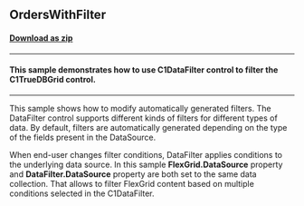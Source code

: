 ## OrdersWithFilter
#### [Download as zip](https://minhaskamal.github.io/DownGit/#/home?url=https://github.com/GrapeCity/ComponentOne-WinForms-Samples/tree/master/NetFramework\DataFilter\CS\OrdersWithFilter)
____
#### This sample demonstrates how to use C1DataFilter control to filter the C1TrueDBGrid control. 
____
This sample shows how to modify automatically generated filters.
The DataFilter control supports different kinds of filters for different types of data.
By default, filters are automatically generated depending on the type of the fields present in the DataSource.

When end-user changes filter conditions, DataFilter applies conditions to the underlying data source.
In this sample **FlexGrid.DataSource** property and **DataFilter.DataSource** property are both set to the same data collection.
That allows to filter FlexGrid content based on multiple conditions selected in the C1DataFilter.
